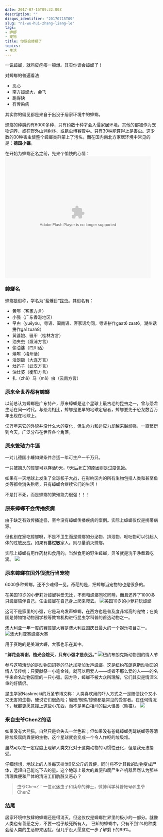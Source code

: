 ```yaml
---
date: 2017-07-15T09:32:00Z
description: ""
disqus_identifier: "20170715T09"
slug: "ni-wu-hui-zhang-liang-le"
tags:
- 蟑螂
- 宠物
title: 你误会蟑螂了
topics:
- 生活
---
```


一说蟑螂，就鸡皮疙瘩一顿爆。其实你误会蟑螂了！

对蟑螂的普遍看法

+ 恶心
+ 南方蟑螂大，会飞
+ 跑得快
+ 有传染病

其实你的偏见都是来自于出没于居家环境中的蟑螂。

蟑螂的种类约有6000多种，只有约数十种才会入侵家居环境，其他的都被作为宠物饲养、或在野外山涧树林、或昆虫博客管中。只有30种能算得上是害虫。这少数的30种害虫使整个蟑螂类群蒙上了污名。而在国内南北方家居环境中常见的是：**德国小镰**。

在开始为蟑螂正名之前，先来个愉快的心情：
<embed src="https://imgcache.qq.com/tencentvideo_v1/playerv3/TPout.swf?max_age=86400&v=20161117&vid=l03373d3vjc&auto=0" allowFullScreen="true" quality="high" width="480" height="400" align="middle" allowScriptAccess="always" type="application/x-shockwave-flash"></embed>

### 蟑螂名
蟑螂是俗称，学名为“蜚蠊目”昆虫。其俗名有：

+ 黄嚓（客家方言）
+ 小强（广东香港地区）
+ 曱甴（yuēyóu，粤语、闽南语、客家话均同，粤语拼作gaat6 zaat6，潮州话拼作ga1zuah8）
+ 黄婆娘、骚甲（桂林方言）
+ 油夹虫（溆浦方言）
+ 偷油婆（四川话）
+ 焕嚓（梅州话）
+ 活朗额（大连方言）
+ 灶妈子（武汉方言）
+ 油灶婆（衡阳方言）
+ 扎（zhā）马（mā）虫（云南方言）

### 原来全世界都有蟑螂
以前总认为蟑螂是广东特产，原来蟑螂是这个星球上最古老的昆虫之一，曾与恐龙生活在同一时代。与恐龙相比，蟑螂是更早的地球定居者，蟑螂要先于恐龙数百万年出现在地球上。

亿万年来它的外貌并没什么大的变化，但生命力和适应力却越来越顽强，一直繁衍到今天，广泛分布在世界各个角落。


### 原来繁殖力牛逼
一对儿德国小蠊如果条件合适一年可生产一千万只。

一只被摘头的蟑螂可以存活9天，9天后死亡的原因则是过度饥饿。

如果有一天地球上发生了全球核子大战，在影响区内的所有生物包括人类和甚至鱼类等都会消失殆尽，只有蟑螂会继续它们的生活！

不是打不死，而是蟑螂的繁殖能力很强！！！

### 原来蟑螂不会传播疾病
由于缺乏有效传播途径，至今没有蟑螂传播疾病的案例。实际上蟑螂仅仅是携带病源。

但也别在家吃蟑螂呀，不是不卫生而是蟑螂的分泌物、排泄物、呕吐物可以引起人体的过敏反应。如果有**易过敏**家人，则尽量消灭蟑螂。

实际上蟑螂有用作药材和食用的。当然食用的野生蟑螂，贝爷就是洗干净煮着吃滴。
![](https://static.yushuangqi.com/blog/2017/37381880.png)


### 原来蟑螂在国外很流行当宠物
6000多种蟑螂，还不少难得一见。奇葩的是，把蟑螂当宠物的也是很多的。 

在美国10岁的小萝莉对蟑螂钟爱无比，不但和蟑螂同吃同睡，而且还养了1000多只蟑螂陪伴自己，任由蟑螂在自己身上爬来爬去。
![美国10岁的小萝莉玩蟑螂](https://static.yushuangqi.com/blog/2017/38056815.png)

这可不是家里的小强，它是马岛发声蟑螂，在西方也是普及度非常高的宠物；在美国是博物馆动物园学校等教育机构进行昆虫学科普的首选动物之一。

澳大利亚一年一度的赛蟑螂大赛是澳大利亚国庆日最大的一个娱乐项目之一。
![澳大利亚赛蟑螂大赛](https://static.yushuangqi.com/blog/2017/38152672.png)

用于赛跑的是美洲大蠊，大家也乐在其中。

**“鲜花会凋谢，烛光会熄灭，只有小强才是永远。”**
![纽约布朗克斯动物园的情人节](https://static.yushuangqi.com/blog/2017/38735300.png)


参与这项活动的是动物园饲养的马达加斯加发声蟑螂。这是纽约布朗克斯动物园的情人节传统：只要献祭一小笔金钱，就可以用爱人——或者不那么爱的人——的名字来命名动物园里的一只小强。园方称，蟑螂不被大众所理解，它们其实是情深义重的好情侣。

昆虫学家Naskrecki的万圣节博文称：人类喜欢用的吓人方式之一是随便找个又小又无害的生物，硬说它们很危险；蝙蝠/蜘蛛/蟑螂都是常见的受害者。在任何情况下，我都更愿意撞上这些小东西，而不是黑白相间的巨大怪兽（熊猫）。
![](https://static.yushuangqi.com/blog/2017/38911455.png)


### 来自虫爷ChenZ的话

如果没有大熊猫，自然只是会失去一丝色彩；但如果没有苍蝇蟑螂秃鹫蜣螂等等清除垃圾腐肉粪便的生物，这个星球就会变成一个令人作呕的垃圾堆。

虽然可以在一定程度上理解人类文化对于这类动物的习惯性丑化，但是我无法接受。

仔细想想，地球上的人类每天排泄9亿公斤的粪便，同时将不计其数的动物变成尸体，远超自己能吃下去的量。这个地球上最大的粪便和腐尸生产机器居然认为那些清理粪便和尸体的清洁工们肮脏又恶心？ 

> 虫爷ChenZ：一位沉迷虫子和续命的绅士，微博科学科普帐号@虫爷ChenZ

### 结尾
居家环境中放肆的蟑螂还是得消灭，但这仅仅是蟑螂世界里的极小的一部分。就像人类也有善恶之分，不要一棍子敲死所有人。 已知的蟑螂中，只有不到1%的种类会给人类的生活带来困扰，但几乎没人愿意进一步了解剩下的99%。


